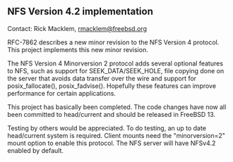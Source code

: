 ## NFS Version 4.2 implementation ##

Contact: Rick Macklem, <rmacklem@freebsd.org>

RFC-7862 describes a new minor revision to the NFS Version 4 protocol.
This project implements this new minor revision.

The NFS Version 4 Minorversion 2 protocol adds several optional
features to NFS, such as support for SEEK_DATA/SEEK_HOLE, file
copying done on the server that avoids data transfer over the wire
and support for posix_fallocate(), posix_fadvise().
Hopefully these features can improve performance for certain applications.

This project has basically been completed.  The code changes have now
all been committed to head/current and should be released in FreeBSD 13.

Testing by others would be appreciated. To do testing, an up to date
head/current system is required.  Client mounts need the
"minorversion=2" mount option to enable this protocol.
The NFS server will have NFSv4.2 enabled by default.

